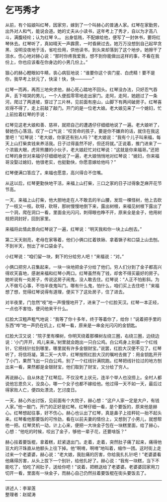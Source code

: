 # 乞丐秀才

从前，有个姑娘叫红琴，因家穷，嫁到了一个叫赫心的普通人家。红琴在家勤劳，出外对人和气，能说会道。她的丈夫从小读书，这年考上了秀才，自以为才高八斗，满腹经纶；认为红琴 9，。
出身低贱，不配嫁给他，便写了一封休书，要将红琴休去。红琴听了，真如晴天一声霹雳，一时昏厥过去。她万万没想到自己起早贪黑、没明没夜地于活，省吃俭用，供他读书，到头来却落到了这个地步。她擦干了泪水，伤心地对赫心说：“那时你疼我爱我，想不到你能做出这样的事，不看在我份上，你也应该看在你身边的小男几份上。”

狠心的赫心瞪眼如牛睛，丧心病狂地说：“谁要你这个丧门星、白虎精！要不是你，我早考上状元了，快滚！快，快————”

红琴一而再，再而三地央求他，赫心死心踏地不回头。红琴没办法，只好忍气吞声，丢下啼哭的男儿，一个人便孤零零地走出家门。走阿，走阿，她趟过了一条河，爬过了两道坡，穿过了三片林，见前面有座山，山脚下有两间破房子。红琴喜欢得不得了，走上前敲了敲门。开门的是一位老大娘。老大娘见来了一个媳妇，忙上前拉着红琴的手说：

红琴见这老大娘和善、慈祥，就把自己的遭遇仔仔细细地说了一遍。老大娘听了，替她伤心落泪。叹了一口气说：“哎苦命的孩子，要是你不嫌弃的话，就住在我这里吧！”红琴说：“老大娘，你家还有别人吗？”老大娘说：“我有个儿子叫来福，每天上山打柴卖钱来养活我。日子过得虽然不好，但还将就。”正说着，推门进来了一个浓眉大眼，虎背熊腰的小伙子，老大娘赶忙对红琴说：“这就是你来福哥。”还把红琴的身世对来福仔仔细细地说了一遍，老大娘悄悄地对红琴说：“媳妇，你来福哥没娶过媳妇，他很老实，也挺勤快，你愿意嫁给他吗？”

红琴便满口答应了。来福也愿意，高兴得合不住嘴。

从这以后，红琴更勤快地干活，来福上山打柴，三口之家的日子过得象芝麻开花节节高。

一天，来福上山打柴，他大胆地走在人不敢去的半山腰，发现一棵怪树，他上去砍了一枝又一枝。砍呀，砍呀，那树慢慢地倒下来，露出树根，来福见树根下露出了一个洞，爬在洞口一看，里面金光闪闪，刺得眼也睁不开，原来全是金子，他用树枝把洞封好，回到家里。

来福将此情此景向红琴说了一遍，红琴说：“明天我和你一块上山刨去。”

第二天天刚亮，老母在家等着，他们小俩口扛着铁锹、拿着镢子和口袋上山去刨。不到半天，刨出了半口袋金子。

小红琴说：“咱们留一块，剩下的分给穷人吧！”来福说：“对。”

小俩口把穷人召集起来，一块一块地把金子分给了他们。穷人们分到了金子都高兴得欢天喜地，感谢来福和红琴小两口。红琴虽然有了钱，却舍不得买最好的房子。她听说有一处房子，传说这房子闹鬼，没人敢去住。红琴说：“人正不怕影斜。为人不做亏心事，不怕半夜鬼叫门。哪有什么鬼，怕什么，咱们买上去住吧！”来福想了想，觉得红琴说得有道理，便买下了这处房子，住了进去。

对半夜里，门忽然“吱”地一声慢慢地开了，进来了一个红脸天汉。红琴一本正经，一点也不害怕，便问他来干什么。

红脸大汉粗声粗气地说：“我等了你十多年，终于等着你了，给你！”说着把手里的东西“哗”地一声扔在炕上，红琴一看，原来是一串金光闪闪的金钥匙。

红脸大汉又说：“院子里有棵树，你明天绕着那棵树左绕三圈，右绕三圈，边绕边说：‘小门开开，鸡儿来来。’树里就会跑出一只白公鸡。白公鸡身上别着一个红线针，它把线针拉到哪里，哪里就有许多金银财宝。”说罢，红脸大汉便不见了。红琴听了，将信将凝。第二天一大早，红琴按照红脸大汉的嘱咐去做了：用金钥匙开开了小门，果然飞出一只白公鸡，别了一个红线针满院跑。红琴把线针拉过的地方刨出来一看，果然都是金银财宝，他们取到了财宝，又分给了穷人。

再说赫心，自从休走了红琴后，不仅没考上状元，连半个举人也没捞上。全村人都说他忘恩负义，没良心，哪一个女子也都不嫁给他。他过得一天不如一天，最后过得家败人亡，便四处漂流，乞讨度日。

一天，赫心外出讨饭，见前面有个大院子，赫心想：“这户人家一定是大户，有钱人家。”他一敲门，开门的正好是红琴。红琴仔细一看，是个要饭的，原来他是赫心。红琴想起往事，好不伤心。赫心也认出了红琴，真是鼻子上挂秤砣—抬不起头来。红琴看他那要饭的可怜劲，看在以前夫妻的情份上，又想到了小男儿，就想帮他一把。红琴灵机一动，计上心来，便把一大块金子包在一块糕里面，给了赫心，心想：“他吃的时候，咬出了金子，够他一辈子花，还要啥饭？”

赫心拄着要饭棍，拿着糕，赶紧退出门。走着，走着，突然肚子痛了起来，痛得他豆大的汗珠直从他额头上往下掉。他“啊唷，啊唷”地叫着，缩作一团。这时街上走过来一个老婆婆，赫心说：“老大娘，我肚痛的厉害，你给我扎扎针吧！”老婆婆看他痛得厉害，从头上拔下一个别针，给他扎好了。赫心说：“我有一块糕，当下不能吃了，怕吃了闹肚子，送给你吧！”说着，把糕送给了老婆婆。老婆婆回家用刀切开一看，里面有一块金子，而赫心自己仍然拄着要饭棍在街头要饭去了。

---

讲述人：李翠莲  
整理者：赵斌涛



